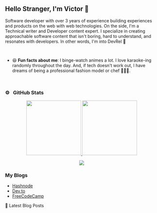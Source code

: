 ## Hello Stranger, I'm Victor 👋

Software developer with over 3 years of experience building experiences and products on the web with web technologies. On the side, I'm a Technical writer and Developer content expert. I specialize in creating approachable software content that isn't boring, hard to understand, and resonates with developers. In other words, I'm into DevRel 🥑

<br/>

- 😆 **Fun facts about me**: I binge-watch animes a lot. I love karaoke-ing randomly throughout the day. And, if tech doesn't work out, I have dreams of being a professional fashion model or chef 👨🏽‍🍳.

<br/>

### ⚙️ &nbsp; GitHub Stats

<p align="center">
<a href="https://github.com/victor-cody">
<img height="180em" src="https://github-readme-stats-eight-theta.vercel.app/api?username=victor-cody&show_icons=true&theme=algolia&include_all_commits=true&count_private=true"/>
<img height="180em" src="https://github-readme-stats-eight-theta.vercel.app/api/top-langs/?username=victor-cody&layout=compact&langs_count=8&theme=algolia"/>
</a>
</p>

<p align="center">
<img src="https://komarev.com/ghpvc/?username=victor-cody&color=blueviolet&style=flat">
</p>

### My Blogs
- [Hashnode](https://vickyikechukwu.hashnode.dev/)
- [Dev,to](https://dev.to/mr_victor)
- [FreeCodeCamp](https://www.freecodecamp.org/news/author/victor-ikechukwu/)

📘 Latest Blog Posts

<!-- HASHNODE_BLOG:START -->
<!-- HASHNODE_BLOG:END -->
